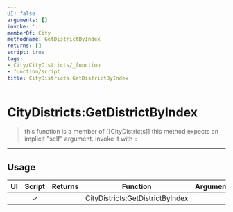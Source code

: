 ```yaml
---
UI: false
arguments: []
invoke: ':'
memberOf: City
methodname: GetDistrictByIndex
returns: []
script: true
tags:
- City/CityDistricts/_function
- function/script
title: CityDistricts.GetDistrictByIndex
---
```

# CityDistricts:GetDistrictByIndex
> this function is a member of [[CityDistricts]]
> this method expects an implicit "self" argument. invoke it with `:`
-----
## Usage
|  UI | Script | Returns | Function | Arguments |
|:---:|:------:|-------:|:--------:|:---------|
| |✓||CityDistricts:GetDistrictByIndex||
